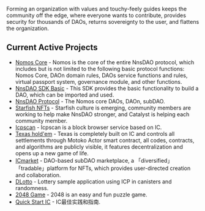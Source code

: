Forming an organization with values and touchy-feely guides keeps the community off the edge, where everyone wants to contribute, provides security for thousands of DAOs, returns sovereignty to the user, and flattens the organization.

## Current Active Projects

- [Nomos Core](https://h637e-ziaaa-aaaaj-aaeaa-cai.raw.ic0.app/) - Nomos is the core of the entire NnsDAO protocol, which includes but is not limited to the following basic protocol functions: Nomos Core, DAOn domain rules, DAOs service functions and rules, virtual passport system, governance module, and other functions.
- [NnsDAO SDK Basic](https://docs.rs/nnsdao_sdk_basic/latest/nnsdao_sdk_basic/) - This SDK provides the basic functionality to build a DAO, which can be imported and used.
- [NnsDAO Protocol](https://github.com/NnsDao/nnsdao) - The Nomos core DAOs, DAOn, subDAO.
- [Starfish NFTs](https://ltdzc-siaaa-aaaag-qab5q-cai.raw.ic0.app/artWorks/vcpye-qyaaa-aaaak-qafjq-cai/) - Starfish culture is emerging, community members are working to help make NnsDAO stronger, and Catalyst is helping each community member.
- [Icpscan](https://icpscan.co/) - Icpscan is a block browser service based on IC.
- [Texas hold'em](https://lm5fh-ayaaa-aaaah-aafua-cai.raw.ic0.app/) - Texas is completely built on IC and controls all settlements through Motoko Actor smart contract, all codes, contracts, and algorithms are publicly visible, it features decentralization and opens up a new game of life.
- [ICmarket](https://icmarket.ooo/) - DAO-based subDAO marketplace, a 「diversified」 「tradable」platform for NFTs, which provides user-directed creation and collaboration.
- [DLotto](https://ycr3g-2yaaa-aaaah-abq7q-cai.raw.ic0.app/) - Lottery sample application using ICP in canisters and randomness.
- [2048 Game](https://qwsdo-xaaaa-aaaah-aaa3a-cai.ic0.app/#/classic-game) - 2048 is an easy and fun puzzle game.
- [Quick Start IC](https://sdk.nnsdao.com/docs/quick-start/ic) - IC最佳实践和指南.
